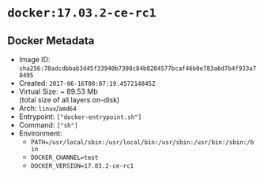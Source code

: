 # `docker:17.03.2-ce-rc1`

## Docker Metadata

- Image ID: `sha256:78adcdbbab3d45f33940b7398c84b8204577bcaf46b0e783a6d7b4f933a78495`
- Created: `2017-06-16T00:07:19.457214845Z`
- Virtual Size: ~ 89.53 Mb  
  (total size of all layers on-disk)
- Arch: `linux`/`amd64`
- Entrypoint: `["docker-entrypoint.sh"]`
- Command: `["sh"]`
- Environment:
  - `PATH=/usr/local/sbin:/usr/local/bin:/usr/sbin:/usr/bin:/sbin:/bin`
  - `DOCKER_CHANNEL=test`
  - `DOCKER_VERSION=17.03.2-ce-rc1`
